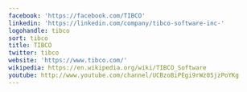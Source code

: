 ```yaml
---
facebook: 'https://facebook.com/TIBCO'
linkedin: 'https://linkedin.com/company/tibco-software-inc-'
logohandle: tibco
sort: tibco
title: TIBCO
twitter: tibco
website: 'https://www.tibco.com/'
wikipedia: https://en.wikipedia.org/wiki/TIBCO_Software
youtube: http://www.youtube.com/channel/UCBzoBiPEgi9rWz05jzPoYKg
---
```



